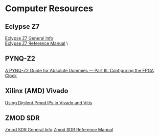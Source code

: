 # Computer Resources

## Eclypse Z7
[Eclypse Z7 General Info](https://digilent.com/reference/programmable-logic/eclypse-z7/start) \
[Eclypse Z7 Reference Manual](https://digilent.com/reference/programmable-logic/eclypse-z7/reference-manual) \

## PYNQ-Z2
[A PYNQ-Z2 Guide for Absolute Dummies — Part III: Configuring the FPGA Clock](https://blog.umer-farooq.com/a-pynq-z2-guide-for-absolute-dummies-part-iii-tick-tock-using-fpga-clock-33a34ef3f51a)

## Xilinx (AMD) Vivado
[Using Digilent Pmod IPs in Vivado and Vitis](https://digilent.com/reference/programmable-logic/guides/getting-started-with-pmod-ips)

## ZMOD SDR
[Zmod SDR General Info](https://digilent.com/reference/zmod/sdr/start)
[Zmod SDR Reference Manual](https://digilent.com/reference/zmod/sdr/reference-manual)

